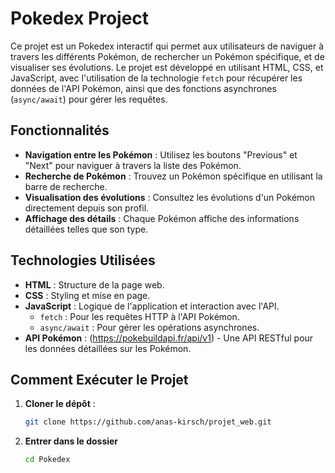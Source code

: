 # Pokedex Project

Ce projet est un Pokedex interactif qui permet aux utilisateurs de naviguer à travers les différents Pokémon, de rechercher un Pokémon spécifique, et de visualiser ses évolutions. Le projet est développé en utilisant HTML, CSS, et JavaScript, avec l'utilisation de la technologie `fetch` pour récupérer les données de l'API Pokémon, ainsi que des fonctions asynchrones (`async/await`) pour gérer les requêtes.

## Fonctionnalités

- **Navigation entre les Pokémon** : Utilisez les boutons "Previous" et "Next" pour naviguer à travers la liste des Pokémon.
- **Recherche de Pokémon** : Trouvez un Pokémon spécifique en utilisant la barre de recherche.
- **Visualisation des évolutions** : Consultez les évolutions d'un Pokémon directement depuis son profil.
- **Affichage des détails** : Chaque Pokémon affiche des informations détaillées telles que son type.

## Technologies Utilisées

- **HTML** : Structure de la page web.
- **CSS** : Styling et mise en page.
- **JavaScript** : Logique de l'application et interaction avec l'API.
  - `fetch` : Pour les requêtes HTTP à l'API Pokémon.
  - `async/await` : Pour gérer les opérations asynchrones.
- **API Pokémon** : (https://pokebuildapi.fr/api/v1) - Une API RESTful pour les données détaillées sur les Pokémon.

## Comment Exécuter le Projet

1. **Cloner le dépôt** :
   ```bash
   git clone https://github.com/anas-kirsch/projet_web.git

2. **Entrer dans le dossier**
   ```bash
   cd Pokedex
